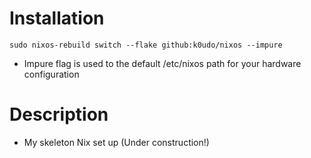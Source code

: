 # Installation
```
sudo nixos-rebuild switch --flake github:k0udo/nixos --impure
```
  - Impure flag is used to the default /etc/nixos path for your hardware configuration 


# Description
- My skeleton Nix set up (Under construction!)
